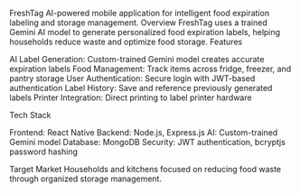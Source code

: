 FreshTag
AI-powered mobile application for intelligent food expiration labeling and storage management.
Overview
FreshTag uses a trained Gemini AI model to generate personalized food expiration labels, helping households reduce waste and optimize food storage.
Features

AI Label Generation: Custom-trained Gemini model creates accurate expiration labels
Food Management: Track items across fridge, freezer, and pantry storage
User Authentication: Secure login with JWT-based authentication
Label History: Save and reference previously generated labels
Printer Integration: Direct printing to label printer hardware

Tech Stack

Frontend: React Native
Backend: Node.js, Express.js
AI: Custom-trained Gemini model
Database: MongoDB
Security: JWT authentication, bcryptjs password hashing

Target Market
Households and kitchens focused on reducing food waste through organized storage management.


